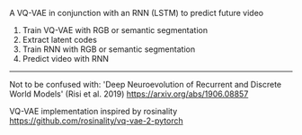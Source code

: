 A VQ-VAE in conjunction with an RNN (LSTM) to predict future video

1. Train VQ-VAE with RGB or semantic segmentation
2. Extract latent codes
3. Train RNN with RGB or semantic segmentation
4. Predict video with RNN

-------------------------------------------------------------------------------

Not to be confused with:
'Deep Neuroevolution of Recurrent and Discrete World Models' (Risi et al. 2019)
https://arxiv.org/abs/1906.08857

VQ-VAE implementation inspired by rosinality
https://github.com/rosinality/vq-vae-2-pytorch

